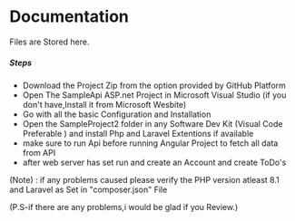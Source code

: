 # Documentation 

Files are Stored here.

<h5>Steps</h5>
<ul>
  <li>Download the Project Zip from the option provided by GitHub Platform </li>
  <li>Open The SampleApi ASP.net Project in Microsoft Visual Studio (if you don't have,Install it from Microsoft Wesbite)</li>
  <li>Go with all the basic Configuration and Installation</li>
  <li>Open the SampleProject2 folder in any Software Dev Kit (Visual Code Preferable ) and install Php and Laravel Extentions if available </li>
    
  <li>make sure to run Api before running Angular Project to fetch all data from API</li>
    <li>after web server has set run and create an Account and create ToDo's</li>
</ul>

<p>
  (Note) : if any problems caused please verify the PHP version atleast 8.1 and Laravel as Set in "composer.json" File
</p>

(P.S-if there are any problems,i would be glad if you Review.)
